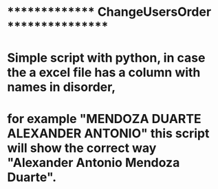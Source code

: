 # *************  ChangeUsersOrder ***************
# Simple script with python, in case the a excel file has a column with names in disorder, 
# for example "MENDOZA  DUARTE ALEXANDER ANTONIO" this script will show the correct way "Alexander Antonio Mendoza Duarte".
# 
